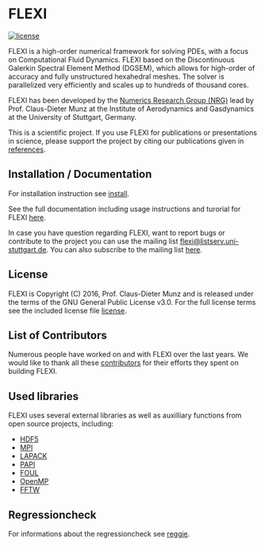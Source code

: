 # FLEXI

[![license](https://img.shields.io/github/license/flexi-framework/flexi.svg?maxAge=2592000)]()

FLEXI is a high-order numerical framework for solving PDEs,
with a focus on Computational Fluid Dynamics.
FLEXI based on the Discontinuous Galerkin Spectral Element
Method (DGSEM), which allows for high-order of accuracy 
and fully unstructured hexahedral meshes.
The solver is parallelized very efficiently and scales up
to hundreds of thousand cores.

FLEXI has been developed by the [Numerics Research Group (NRG)][nrg]
lead by Prof. Claus-Dieter Munz at the Institute of Aerodynamics
and Gasdynamics at the University of Stuttgart, Germany.

This is a scientific project. If you use FLEXI for publications or
presentations in science, please support the project by citing
our publications given in [references](REFERENCE.md).

## Installation / Documentation

For installation instruction see [install](INSTALL.md).

See the full documentation including usage instructions and
turorial for FLEXI [here][flexi].
 
In case you have question regarding FLEXI, want to report bugs
or contribute to the project you can use the mailing list
<flexi@listserv.uni-stuttgart.de>.
You can also subscribe to the mailing list [here][list].

## License
FLEXI is Copyright (C) 2016, Prof. Claus-Dieter Munz and is 
released under the terms of the
GNU General Public License v3.0. For the full license terms see
the included license file [license](LICENSE.md).

## List of Contributors
Numerous people have worked on and with FLEXI over the last years.
We would like to thank all these [contributors](CONTRIBUTORS.md)
for their efforts they spent on building FLEXI.

## Used libraries

FLEXI uses several external libraries as well as auxilliary functions from open source projects, including:
* [HDF5](https://www.hdfgroup.org/)
* [MPI](http://www.mcs.anl.gov/research/projects/mpi/)
* [LAPACK](http://www.netlib.org/lapack/)
* [PAPI](http://icl.cs.utk.edu/papi/)
* [FOUL](http://foul.sourceforge.net/)
* [OpenMP](http://www.openmp.org/)
* [FFTW](http://www.fftw.org/)

[nrg]:  https://www.iag.uni-stuttgart.de/arbeitsgruppen/numerische-methoden/
[flexi]: https://www.flexi-project.org/
[list]: https://listserv.uni-stuttgart.de/mailman/listinfo/flexi

## Regressioncheck

For informations about the regressioncheck see [reggie](REGGIE.md).
